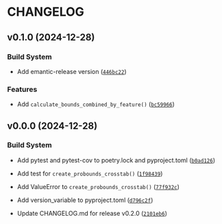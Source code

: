 # CHANGELOG


## v0.1.0 (2024-12-28)

### Build System

- Add emantic-release version
  ([`446bc22`](https://github.com/uriahf/probounds/commit/446bc227d25c52ff0eba5ce6e84affb0dd3e285c))

### Features

- Add `calculate_bounds_combined_by_feature()`
  ([`bc59966`](https://github.com/uriahf/probounds/commit/bc59966b3249c5ba50faee09365f299049faffa5))


## v0.0.0 (2024-12-28)

### Build System

- Add pytest and pytest-cov to poetry.lock and pyproject.toml
  ([`b0ad126`](https://github.com/uriahf/probounds/commit/b0ad12639b5248c2f3e215bbaadcce046a74b681))

- Add test for `create_probounds_crosstab()`
  ([`1f98439`](https://github.com/uriahf/probounds/commit/1f984396792c852fdb57175469a5798034c770f0))

- Add ValueError to `create_probounds_crosstab()`
  ([`77f932c`](https://github.com/uriahf/probounds/commit/77f932c822821944fd7bfc3ccbca78be9be5667e))

- Add version_variable to pyproject.toml
  ([`d796c2f`](https://github.com/uriahf/probounds/commit/d796c2fc1a967cbc2a3e72cf49330a1474fa4a19))

- Update CHANGELOG.md for release v0.2.0
  ([`2101eb6`](https://github.com/uriahf/probounds/commit/2101eb685e5afb6ad4887aca84962a9934fa7a18))
